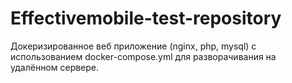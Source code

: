 # Effectivemobile-test-repository
Докеризированное веб приложение (nginx, php, mysql) с использованием docker-compose.yml для разворачивания на удалённом сервере.
